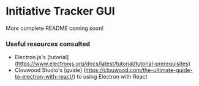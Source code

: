 # Initiative Tracker GUI

More complete README coming soon!


### Useful resources consulted
- Electron.js's [tutorial] (https://www.electronjs.org/docs/latest/tutorial/tutorial-prerequisites)
- Clouwood Studio's [guide] (https://clouwood.com/the-ultimate-guide-to-electron-with-react/) to using Electron with React